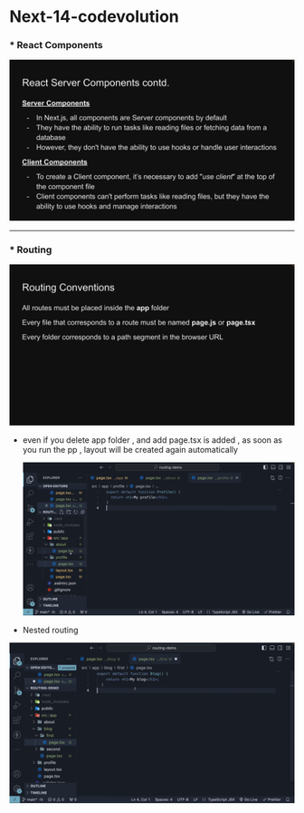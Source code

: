 # Next-14-codevolution

### * **React Components**

![1711284586194](image/README/1711284586194.png)

---

### *  **Routing**

![1711284971196](image/README/1711284971196.png)

* even if you delete app folder , and add page.tsx is added , as soon as you run the pp , layout will be created again automatically

  ![1711285267563](image/README/1711285267563.png)
* Nested routing

![1711285433218](image/README/1711285433218.png)
